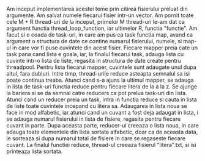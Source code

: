 Am inceput implementarea acestei teme prin citirea fisierului preluat din argumente. Am salvat numele fiecarui fisier intr-un
vector. Am pornit toate cele M + R thread-uri de la inceput, primelor M thread-uri le-am dat ca argument functia 
thread_loop_function, iar ultimelor R, functia "functie". Am facut si o coada de task-uri, in care am pus ca task functia
map, avand ca argument o structura de date ce contine numarul fisierului, numele, si map-ul in care vor fi puse cuvintele
din acest fisier. Fiecare mapper preia cate un task pana cand lista e goala, iar, la finalul fiecarui task, adauga lista cu
cuvinte intr-o lista de liste, regasita in structura de date create pentru threadpool. Pentru lista fiecarui mapper, cuvintele
sunt adaugate unul dupa altul, fara dubluri. Intre timp, thread-urile reduce asteapta semnalul sa isi poate continua treaba.
Atunci cand s-a ajuns la ultimul mapper, se adauga in lista de task-uri functia reduce pentru fiecare litera de la a la z.
Se ajunge la bariera si se da semnal catre reducers ca pot prelua task-uri din lista. Atunci cand un reducer preia un task,
intra in functia reduce si cauta in lista de liste toate cuvintele incepand cu litera sa. Adaugarea in lista noua se face
in mod alfabetic, iar atunci cand un cuvant a fost deja adaugat in lista, i se adauga numarul fisierului in lista de fisiere,
regasita pentru fiecare cuvant in parte. Dupa aceasta parte, reducer-ul creeaza o lista noua, in care adauga toate elementele
din lista sortata alfabetic, doar ca de aceasta data, le sorteaza si dupa numarul total de fisiere in care se regaseste fiecare
cuvant. La finalul functiei reduce, thread-ul creeaza fisierul "litera".txt, si isi printeaza lista sortata.